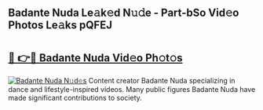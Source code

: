 ## Badante Nuda Le𝚊k𝚎d N𝚞𝚍e - Part-bSo Vid𝚎o Photos Le𝚊ks pQFEJ

# <h2><a href="http://fbeoo2.evod.top/?m=Badante+Nuda">🔗 👉🔴 Badante Nuda Vid𝚎o Ph𝚘t𝚘s</a></h2>

[![Badante Nuda N𝚞d𝚎s](https://i.imgur.com/8V9OHl7.gif)](http://fbeoo2.evod.top/?m=Badante+Nuda)
Content creator Badante Nuda specializing in dance and lifestyle-inspired videos. Many public figures Badante Nuda have made significant contributions to society. 
